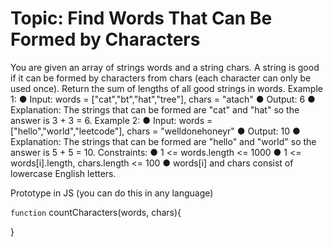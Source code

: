 
# Topic: Find Words That Can Be Formed by Characters

You are given an array of strings words and a string chars.
A string is good if it can be formed by characters from chars (each character can only be used once).
Return the sum of lengths of all good strings in words.
 Example 1:
●	Input: words = ["cat","bt","hat","tree"], chars = "atach"
●	Output: 6
●	Explanation: The strings that can be formed are "cat" and "hat" so the answer is 3 + 3 = 6.
Example 2:
●	Input: words = ["hello","world","leetcode"], chars = "welldonehoneyr"
●	Output: 10
●	Explanation: The strings that can be formed are "hello" and "world" so the answer is 5 + 5 = 10. 
Constraints:
●	1 <= words.length <= 1000
●	1 <= words[i].length, chars.length <= 100
●	words[i] and chars consist of lowercase English letters.


Prototype in JS (you can do this in any language)


`function` countCharacters(words, chars){

}

